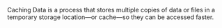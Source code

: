 Caching Data is a process that stores multiple copies of data or files in a temporary storage location—or cache—so they can be accessed faster.